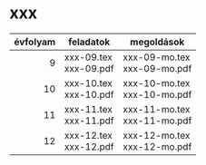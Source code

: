 # xxx

| évfolyam | feladatok | megoldások |
|---:|---|---|
| 9|xxx-09.tex <br> xxx-09.pdf | xxx-09-mo.tex <br> xxx-09-mo.pdf|
| 10|xxx-10.tex <br> xxx-10.pdf | xxx-10-mo.tex <br> xxx-10-mo.pdf|
| 11|xxx-11.tex <br> xxx-11.pdf | xxx-11-mo.tex <br> xxx-11-mo.pdf|
| 12|xxx-12.tex <br> xxx-12.pdf | xxx-12-mo.tex <br> xxx-12-mo.pdf|
